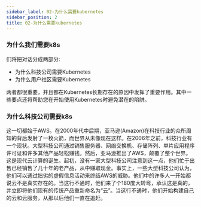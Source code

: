 ```yaml
---
sidebar_label: 02-为什么需要kubernetes
sidebar_position: 2
title: 02-为什么需要kubernetes
---
```


### 为什么我们需要k8s

们将把对话分成两部分:
- 为什么科技公司需要Kubernetes
- 为什么用户社区需要Kubernetes
  
两者都很重要，并且都在Kubernetes长期存在的原因中发挥了重要作用。其中一些要点还将帮助您在开始使用Kubernetes时避免潜在的陷阱。

### 为什么科技公司需要k8s


这一切都始于AWS。在2000年代中后期，亚马逊(Amazon)在科技行业的众所周知的背后发射了一枚火箭，而世界从未像现在这样。在2006年之前，科技行业有一个现状。大型科技公司通过销售服务器、网络交换机、存储阵列、单片应用程序许可证和许多其他产品轻松赚钱。然后，亚马逊推出了AWS，颠覆了整个世界。这是现代云计算的诞生。起初，没有一家大型科技公司注意到这一点，他们忙于出售已经销售了几十年的老产品，从中赚取现金。事实上，一些大型科技公司认为，他们可以通过拙劣的虚假信息活动来终结AWS的威胁。他们中的许多人一开始都说云不是真实存在的。当这行不通时，他们来了个180度大转弯，承认这是真的，并立即将他们现有的传统产品重新命名为“云”。当这行不通时，他们开始构建自己的云和云服务，从那以后他们一直在追赶。